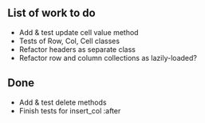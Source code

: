 ## List of work to do

  - Add & test update cell value method
  - Tests of Row, Col, Cell classes
  - Refactor headers as separate class
  - Refactor row and column collections as lazily-loaded?
  
## Done

  - Add & test delete methods
  - Finish tests for insert_col :after
